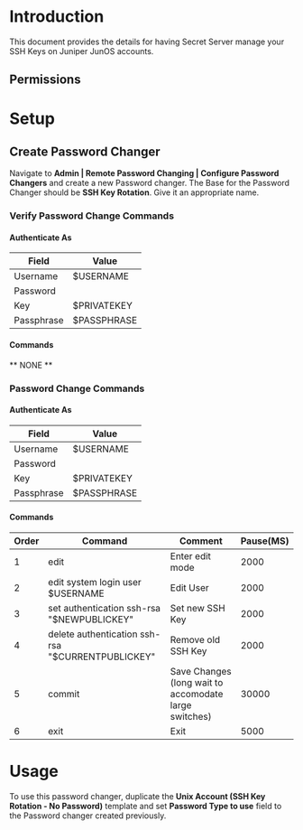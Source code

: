 # Introduction

This document provides the details for having Secret Server manage your SSH Keys on Juniper JunOS accounts.

## Permissions

# Setup

## Create Password Changer

Navigate to **Admin | Remote Password Changing | Configure Password Changers** and create a new Password changer. The Base for the Password Changer should be **SSH Key Rotation**. Give it an appropriate name.

### Verify Password Change Commands

#### Authenticate As

| Field       | Value       |
| ----------- | ----------- |
| Username    | $USERNAME   |
| Password    | <BLANK>     |
| Key         | $PRIVATEKEY |
| Passphrase  | $PASSPHRASE |

#### Commands

** NONE **

### Password Change Commands

#### Authenticate As

| Field       | Value       |
| ----------- | ----------- |
| Username    | $USERNAME   |
| Password    | <BLANK>     |
| Key         | $PRIVATEKEY |
| Passphrase  | $PASSPHRASE |

#### Commands

| Order | Command                                           | Comment                                               | Pause(MS) |
| ----- | ------------------------------------------------- | ----------------------------------------------------- | --------- | 
| 1     | edit                                              | Enter edit mode                                       | 2000      |
| 2     | edit system login user $USERNAME                  | Edit User                                             | 2000      |
| 3     | set authentication ssh-rsa "$NEWPUBLICKEY"        | Set new SSH Key                                       | 2000      |
| 4     | delete authentication ssh-rsa "$CURRENTPUBLICKEY" | Remove old SSH Key                                    | 2000      |
| 5     | commit                                            | Save Changes (long wait to accomodate large switches) | 30000     |
| 6     | exit                                              | Exit                                                  | 5000      |

# Usage

To use this password changer, duplicate the **Unix Account (SSH Key Rotation - No Password)** template and set **Password Type to use** field to the Password changer created previously.
